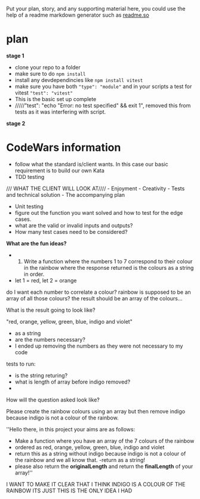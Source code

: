 Put your plan, story, and any supporting material here, you could use the help of a readme markdown generator such as [readme.so](https://readme.so/)

# plan

**stage 1**

- clone your repo to a folder
- make sure to do `npm install`
- install any devdependincies like `npm install vitest`
- make sure you have both `"type": "module"` and in your scripts a test for vitest `"test": "vitest"`
- This is the basic set up complete
- /////"test": "echo \"Error: no test specified\" && exit 1",   removed this from tests as it was interfering with script.



**stage 2**

# CodeWars information
- follow what the standard is/client wants. In this case our basic requirement is to build our own Kata
- TDD testing 

/// WHAT THE CLIENT WILL LOOK AT////
    - Enjoyment
    - Creativity
    - Tests and technical solution
    - The accompanying plan 


- Unit testing
- figure out the function you want solved and how to test for the edge cases.
- what are the valid or invalid inputs and outputs?
- How many test cases need to be considered?

**What are the fun ideas?**

- 1) Write a function where the numbers 1 to 7 correspond to their colour in the rainbow where the response returned is the colours as a string in order.
 - let 1 = red, let 2 = orange 

 do I want each number to correlate a colour?
 rainbow is supposed to be an array of all those colours?
 the result should be an array of the colours...
 
 What is the result going to look like?

 "red, orange, yellow, green, blue, indigo and violet"
 - as a string
 - are the numbers necessary?
 - I ended up removing the numbers as they were not necessary to my code

tests to run:
- is the string returing?
- what is length of array before indigo removed?
- 


How will the question asked look like?

Please create the rainbow colours using an array but then remove indigo because indigo is not a colour of the rainbow. 

''Hello there, in this project your aims are as follows:
- Make a function where you have an array of the 7 colours of the rainbow
- ordered as red, orange, yellow, green, blue, indigo and violet
- return this as a string without indigo because indigo is not a colour of the rainbow and we all know that.
-return as a string!
- please also return the **originalLength** and return the **finalLength** of your array!''

I WANT TO MAKE IT CLEAR THAT I THINK INDIGO IS A COLOUR OF THE RAINBOW ITS JUST THIS IS THE ONLY IDEA I HAD


 
  

  
